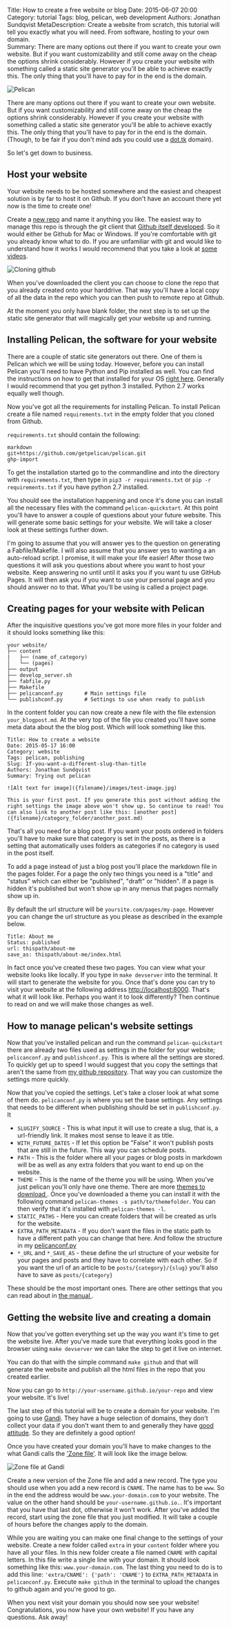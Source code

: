 Title: How to create a free website or blog
Date: 2015-06-07 20:00
Category: tutorial
Tags: blog, pelican, web development
Authors: Jonathan Sundqvist
MetaDescription: Create a website from scratch, this tutorial will tell you exactly what you will need. From software, hosting to your own domain.   
Summary: There are many options out there if you want to create your own website. But if you want customizability and still come away on the cheap the options shrink considerably. However if you create your website with something called a static site generator you'll be able to achieve exactly this. The only thing that you'll have to pay for in the end is the domain.

![Pelican]({filename}/images/pelican.jpg)

There are many options out there if you want to create your own website. But if you want customizability and still come away on the cheap the options shrink considerably. However if you create your website with something called a static site generator you'll be able to achieve exactly this. The only thing that you'll have to pay for in the end is the domain. (Though, to be fair if you don't mind ads you could use a [dot.tk](dot.tk) domain). 

So let's get down to business. 

## Host your website

Your website needs to be hosted somewhere and the easiest and cheapest solution is by far to host it on Github. If you don't have an account there yet now is the time to create one! 

Create a [new repo](https://github.com/new) and name it anything you like. The easiest way to manage this repo is through the git client that [Github itself developed](http://git-scm.com/downloads/guis). So it would either be Github for Mac or Windows. If you're comfortable with git you already know what to do. If you are unfamiliar with git and would like to understand how it works I would recommend that you take a look at [some videos](https://www.git-tower.com/learn/git/videos). 

![Cloning github]({filename}/images/github-clone.png)

When you've downloaded the client you can choose to clone the repo that you already created onto your harddrive. That way you'll have a local copy of all the data in the repo which you can then push to remote repo at Github. 

At the moment you only have blank folder, the next step is to set up the static site generator that will magically get your website up and running. 


## Installing Pelican, the software for your website 

There are a couple of static site generators out there. One of them is Pelican which we will be using today. However, before you can install Pelican you'll need to have Python and Pip installed as well. You can find the instructions on how to get that installed for your OS [right here](http://docs.python-guide.org/en/latest/). Generally I would recommend that you get python 3 installed. Python 2.7 works equally well though. 

Now you've got all the requirements for installing Pelican. To install Pelican create a file named `requirements.txt` in the empty folder that you cloned from Github. 

`requirements.txt` should contain the following: 
```
markdown
git+https://github.com/getpelican/pelican.git
ghp-import
```

To get the installation started go to the commandline and into the directory with `requirements.txt`, then type in `pip3 -r requirements.txt` or `pip -r requirements.txt` if you have python 2.7 installed. 

You should see the installation happening and once it's done you can install all the necessary files with the command `pelican-quickstart`. At this point you'll have to answer a couple of questions about your future website. This will generate some basic settings for your website. We will take a closer look at these settings further down. 

I'm going to assume that you will answer yes to the question on generating a Fabfile/Makefile. I will also assume that you answer yes to wanting a an auto-reload script. I promise, it will make your life easier! After those two questions it will ask you questions about where you want to host your website. Keep answering no until until it asks you if you want tu use GitHub Pages. It will then ask you if you want to use your personal page and you should answer no to that. What you'll be using is called a project page. 

## Creating pages for your website with Pelican

After the inquisitive questions you've got more more files in your folder and it should looks something like this: 
```
your website/
├── content
|   ├── (name_of_category)
│   └── (pages)
├── output
├── develop_server.sh
├── fabfile.py
├── Makefile
├── pelicanconf.py       # Main settings file
└── publishconf.py       # Settings to use when ready to publish
```

In the content folder you can now create a new file with the file extension `your_blogpost.md`. At the very top of the file you created you'll have some meta data about the the blog post. Which will look something like this. 

```
Title: How to create a website
Date: 2015-05-17 16:00
Category: website
Tags: pelican, publishing
Slug: If-you-want-a-different-slug-than-title
Authors: Jonathan Sundqvist
Summary: Trying out pelican

![Alt text for image]({filename}/images/test-image.jpg)

This is your first post. If you generate this post without adding the right settings the image above won't show up. So continue to read! You can also link to another post like this: [another post]({filename}/category_folder/another_post.md)

```

That's all you need for a blog post. If you want your posts ordered in folders you'll have to make sure that category is set in the posts, as there is a setting that automatically uses folders as categories if no category is used in the post itself. 

To add a page instead of just a blog post you'll place the markdown file in the pages folder. For a page the only two things you need is a "title" and "status" which can either be "published", "draft" or "hidden". If a page is hidden it's published but won't show up in any menus that pages normally show up in. 

By default the url structure will be `yoursite.com/pages/my-page`. However you can change the url structure as you please as described in the example below. 

```
Title: About me
Status: published
url: thispath/about-me
save_as: thispath/about-me/index.html
```

In fact once you've created these two pages. You can view what your website looks like locally. If you type in `make devserver` into the terminal. It will start to generate the website for you. Once that's done you can try to visit your website at the following address [http://localhost:8000](http://localhost:8000). That's what it will look like. Perhaps you want it to look differently? Then continue to read on and we will make those changes as well.  

## How to manage pelican's website settings

Now that you've installed pelican and run the command `pelican-quickstart` there are already two files used as settings in the folder for your website; `pelicanconf.py` and `publishconf.py`. This is where all the settings are stored. To quickly get up to speed I would suggest that you copy the settings that aren't the same from [my github repository](https://github.com/jonathan-s/argpar.se/). That way you can customize the settings more quickly. 

Now that you've copied the settings. Let's take a closer look at what some of them do. `pelicanconf.py` is where you set the base settings. Any settings that needs to be different when publishing should be set in `publishconf.py`. It   

- `SLUGIFY_SOURCE` - This is what input it will use to create a slug, that is, a url-friendly link. It makes most sense to leave it as title.  
- `WITH_FUTURE_DATES` - If let this option be "False" it won't publish posts that are still in the future. This way you can schedule posts. 
- `PATH` - This is the folder where all your pages or blog posts in markdown will be as well as any extra folders that you want to end up on the website. 
- `THEME` - This is the name of the theme you will be using. When you've just pelican you'll only have one theme. There are more [themes to download ](http://pelicanthemes.com/). Once you've downloaded a theme you can install it with the following command `pelican-themes -s path/to/themefolder`. You can then verify that it's installed with `pelican-themes -l`.
-  `STATIC_PATHS` - Here you can create folders that will be created as urls for the website. 
-  `EXTRA_PATH_METADATA` - If you don't want the files in the static path to have a different path you can change that here. And follow the structure in my [pelicanconf.py](https://github.com/jonathan-s/argpar.se/blob/master/pelicanconf.py#L52)
-  `*_URL` and `*_SAVE_AS` - these define the url structure of your website for your pages and posts and they have to correlate with each other. So if you want the url of an article to be `posts/{category}/{slug}` you'll also have to save as `posts/{category}`

These should be the most important ones. There are other settings that you can read about in [the manual ](http://docs.getpelican.com/). 

## Getting the website live and creating a domain

Now that you've gotten everything set up the way you want it's time to get the website live. After you've made sure that everything looks good in the browser using `make devserver` we can take the step to get it live on internet. 

You can do that with the simple command `make github` and that will generate the website and publish all the html files in the repo that you created earlier. 

Now you can go to `http://your-username.github.io/your-repo` and view your website. It's live! 

The last step of this tutorial will be to create a domain for your website. I'm going to use [Gandi](www.gandi.net). They have a huge selection of domains, they don't collect your data if you don't want them to and generally they have [good attitude](https://www.gandi.net/no-bullshit). So they are definitely a good option! 

Once you have created your domain you'll have to make changes to the what Gandi calls the ['Zone file'](https://wiki.gandi.net/en/dns/zone/edit). It will look like the image below. 

![Zone file at Gandi]({filename}/images/zone-file.png)

Create a new version of the Zone file and add a new record. The type you should use when you add a new record is `CNAME`. The name has to be `www`. So in the end the address would be `www.your-domain.com` to your website. The value on the other hand should be `your-username.github.io.`. It's important that you have that last dot, otherwise it won't work. After you've added the record, start using the zone file that you just modified. It will take a couple of hours before the changes apply to the domain. 

While you are waiting you can make one final change to the settings of your website. Create a new folder called `extra` in your `content` folder where you have all your files. In this new folder create a file named `CNAME` with capital letters. In this file write a single line with your domain. It should look something like this: `www.your-domain.com`. The last thing you need to do is to add this line: `'extra/CNAME': {'path': 'CNAME'}` to `EXTRA_PATH_METADATA` in `pelicanconf.py`. Execute `make github` in the terminal to upload the changes to github again and you're good to go. 

When you next visit your domain you should now see your website! Congratulations, you now have your own website! If you have any questions. Ask away!
